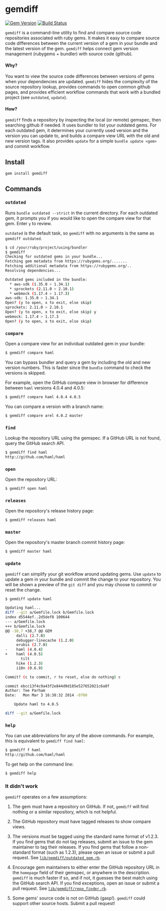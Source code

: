 # gemdiff

[![Gem Version](http://img.shields.io/gem/v/gemdiff.svg)](http://rubygems.org/gems/gemdiff)
[![Build Status](http://img.shields.io/travis/teeparham/gemdiff.svg)](https://travis-ci.org/teeparham/gemdiff)

`gemdiff` is a command-line utility to find and compare source code repositories
associated with ruby gems. It makes it easy to compare source code differences
between the current version of a gem in your bundle and the latest version of the gem.
`gemdiff` helps connect gem version management (rubygems + bundler) with source code (github).

#### Why?

You want to view the source code differences between versions of gems when your dependencies are updated. 
`gemdiff` hides the complexity of the source repository lookup, provides commands to open common github
pages, and provides efficient workflow commands that work with a bundled project (see `outdated`, `update`).

#### How?

`gemdiff` finds a repository by inspecting the local (or remote) gemspec, then searching github if needed. 
It uses bundler to list your outdated gems. For each outdated gem, it determines your currently used version and 
the version you can update to, and builds a compare view URL with the old and new version tags. 
It also provides `update` for a simple `bundle update <gem>` and commit workflow.

## Install

```sh
gem install gemdiff
```

## Commands

### `outdated`

Runs `bundle outdated --strict` in the current directory.
For each outdated gem, it prompts you if you would like to open the compare view for that gem. 
Enter `y` to review.

`outdated` is the default task, so `gemdiff` with no arguments is the same as `gemdiff outdated`.

```sh
$ cd /your/ruby/project/using/bundler
$ gemdiff
Checking for outdated gems in your bundle...
Fetching gem metadata from https://rubygems.org/.......
Fetching additional metadata from https://rubygems.org/..
Resolving dependencies...

Outdated gems included in the bundle:
  * aws-sdk (1.35.0 > 1.34.1)
  * sprockets (2.11.0 > 2.10.1)
  * webmock (1.17.4 > 1.17.3)
aws-sdk: 1.35.0 > 1.34.1
Open? (y to open, x to exit, else skip)
sprockets: 2.11.0 > 2.10.1
Open? (y to open, x to exit, else skip) y
webmock: 1.17.4 > 1.17.3
Open? (y to open, x to exit, else skip)
```

### `compare`

Open a compare view for an individual outdated gem in your bundle:

```sh
$ gemdiff compare haml
```

You can bypass bundler and query a gem by including the old and new version numbers. This is faster since
the `bundle` command to check the versions is skipped.

For example, open the GitHub compare view in browser for difference between `haml` versions 4.0.4 and 4.0.5:

```sh
$ gemdiff compare haml 4.0.4 4.0.5
```

You can compare a version with a branch name:

```sh
$ gemdiff compare arel 4.0.2 master
```

### `find`

Lookup the repository URL using the gemspec. If a GitHub URL is not found, query the GitHub search API.

```sh
$ gemdiff find haml
http://github.com/haml/haml
```

### `open`

Open the repository URL:

```sh
$ gemdiff open haml
```

### `releases`

Open the repository's release history page:

```sh
$ gemdiff releases haml
```

### `master`

Open the repository's master branch commit history page:

```sh
$ gemdiff master haml
```

### `update`

`gemdiff` can simplify your git workflow around updating gems. Use `update` to update a gem in your
bundle and commit the change to your repository. You will be shown a preview of the `git diff` and
you may choose to commit or reset the change.

```sh
$ gemdiff update haml

Updating haml...
diff --git a/Gemfile.lock b/Gemfile.lock
index d5544ef..2d5def8 100644
--- a/Gemfile.lock
+++ b/Gemfile.lock
@@ -38,7 +38,7 @@ GEM
     dalli (2.7.0)
     debugger-linecache (1.2.0)
     erubis (2.7.0)
-    haml (4.0.4)
+    haml (4.0.5)
       tilt
     hike (1.2.3)
     i18n (0.6.9)

Commit? (c to commit, r to reset, else do nothing) c

commit ebcc13f4c9a43f2e844d9d185e527652021c6a8f
Author: Tee Parham
Date:   Mon Mar 3 16:38:32 2014 -0700

    Update haml to 4.0.5

diff --git a/Gemfile.lock
```

### `help`

You can use abbreviations for any of the above commands. For example, this is equivalent to `gemdiff find haml`:

```sh
$ gemdiff f haml
http://github.com/haml/haml
```

To get help on the command line:

```sh
$ gemdiff help
```

### It didn't work

`gemdiff` operates on a few assumptions:

1. The gem must have a repository on GitHub. If not, `gemdiff` will find nothing or a similar repository, which
is not helpful.

2. The GitHub repository must have tagged releases to show compare views.

3. The versions must be tagged using the standard name format of v1.2.3. If you find gems that do not
tag releases, submit an issue to the gem maintainer to tag their releases. If you find gems that follow
a non-standard format (such as 1.2.3), please open an issue or submit a pull request. 
See [`lib/gemdiff/outdated_gem.rb`](https://github.com/teeparham/gemdiff/blob/master/lib/gemdiff/outdated_gem.rb).

4. Encourage gem maintainers to either enter the GitHub repository URL in the `homepage` field of their gemspec,
or anywhere in the description. `gemdiff` is much faster if so, and if not, it guesses the best match using
the GitHub search API. If you find exceptions, open an issue or submit a pull request.
See [`lib/gemdiff/repo_finder.rb`](https://github.com/teeparham/gemdiff/blob/master/lib/gemdiff/repo_finder.rb).

5. Some gems' source code is not on GitHub (gasp!). `gemdiff` could support other source hosts. Submit a pull request!
